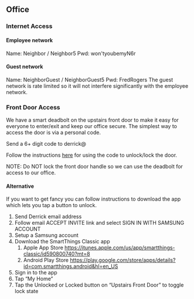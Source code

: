 <!-- TITLE: IT -->
<!-- SUBTITLE: Help, I need to login to the interwebs! -->

## Office
### Internet Access
#### Employee network
Name: Neighbor / Neighbor5
Pwd: won'tyoubemyN6r
#### Guest network
Name: NeighborGuest / NeighborGuest5
Pwd: FredRogers
The guest network is rate limited so it will not interfere significantly with the employee network.

### Front Door Access

We have a smart deadbolt on the upstairs front door to make it easy for everyone to enter/exit and keep our office secure. The simplest way to access the door is via a personal code. 

Send a 6+ digit code to derrick@

Follow the instructions [here](https://drive.google.com/open?id=1eDBVaRrti_UunEyMUbyD16JySkNCcCLv) for using the code to unlock/lock the door.

NOTE: Do NOT lock the front door handle so we can use the deadbolt for access to our office.


#### Alternative
If you want to get fancy you can follow instructions to download the app which lets you tap a button to unlock.
1. Send Derrick email address
1. Follow email ACCEPT INVITE link and select SIGN IN WITH SAMSUNG ACCOUNT
1. Setup a Samsung account
1. Download the SmartThings Classic app
	1. Apple App Store https://itunes.apple.com/us/app/smartthings-classic/id590800740?mt=8
	1. Android Play Store https://play.google.com/store/apps/details?id=com.smartthings.android&hl=en_US
1. Sign in to the app
1. Tap “My Home”
1. Tap the Unlocked or Locked button on “Upstairs Front Door” to toggle lock state
